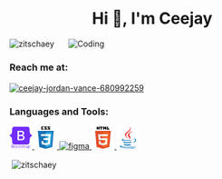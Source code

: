 <h1 align="center">Hi 👋, I'm Ceejay</h1>

<img align="right" alt="Coding" width="400" src="https://thumbs.gfycat.com/ImpressionableEagerIndiancow-max-1mb.gif">


<p align="left"> <img src="https://komarev.com/ghpvc/?username=zitschaey&label=Profile%20views&color=0e75b6&style=flat" alt="zitschaey" /> </p>

<h3 align="left">Reach me at: </h3>
<p align="left"> <a href="https://linkedin.com/in/ceejay-jordan-vance-680992259" target="blank"><img align="center" src="https://raw.githubusercontent.com/rahuldkjain/github-profile-readme-generator/master/src/images/icons/Social/linked-in-alt.svg" alt="ceejay-jordan-vance-680992259" height="30" width="40" /></a> </p>


<h3 align="left">Languages and Tools:</h3>
<p align="left"> <a href="https://getbootstrap.com" target="_blank" rel="noreferrer"> <img src="https://raw.githubusercontent.com/devicons/devicon/master/icons/bootstrap/bootstrap-plain-wordmark.svg" alt="bootstrap" width="40" height="40"/> </a> <a href="https://www.w3schools.com/css/" target="_blank" rel="noreferrer"> <img src="https://raw.githubusercontent.com/devicons/devicon/master/icons/css3/css3-original-wordmark.svg" alt="css3" width="40" height="40"/> </a> <a href="https://www.figma.com/" target="_blank" rel="noreferrer"> <img src="https://www.vectorlogo.zone/logos/figma/figma-icon.svg" alt="figma" width="40" height="40"/> </a> <a href="https://www.w3.org/html/" target="_blank" rel="noreferrer"> <img src="https://raw.githubusercontent.com/devicons/devicon/master/icons/html5/html5-original-wordmark.svg" alt="html5" width="40" height="40"/> </a> <a href="https://www.java.com" target="_blank" rel="noreferrer"> <img src="https://raw.githubusercontent.com/devicons/devicon/master/icons/java/java-original.svg" alt="java" width="40" height="40"/> </a> </p>

<p>&nbsp;<img align="center" src="https://github-readme-stats.vercel.app/api?username=zitschaey&show_icons=true&locale=en" alt="zitschaey" /></p>
